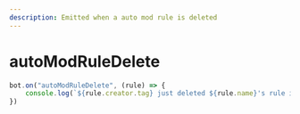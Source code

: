 ```yaml
---
description: Emitted when a auto mod rule is deleted
---
```


# autoModRuleDelete

```javascript
bot.on("autoModRuleDelete", (rule) => {
    console.log(`${rule.creator.tag} just deleted ${rule.name}'s rule in ${rule.guild.name}`)
})
```
